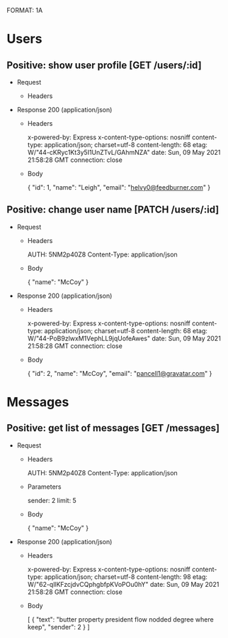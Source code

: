 FORMAT: 1A

# Users 

## Positive: show user profile [GET /users/:id]

+ Request

    + Headers
        

+ Response 200 (application/json)
        
    + Headers
  
        x-powered-by: Express
        x-content-type-options: nosniff
        content-type: application/json; charset&#x3D;utf-8
        content-length: 68
        etag: W/&quot;44-cKRyc1Kt3y5I1UnZTvL/GAhmNZA&quot;
        date: Sun, 09 May 2021 21:58:28 GMT
        connection: close
        
    + Body
         
        {
            "id": 1,
            "name": "Leigh",
            "email": "helvy0@feedburner.com"
        }
        

## Positive: change user name [PATCH /users/:id]

+ Request

    + Headers
        
        AUTH: 5NM2p40Z8
        Content-Type: application/json
 
    + Body
        
        {
            "name": "McCoy"
        }

+ Response 200 (application/json)
        
    + Headers
  
        x-powered-by: Express
        x-content-type-options: nosniff
        content-type: application/json; charset&#x3D;utf-8
        content-length: 68
        etag: W/&quot;44-PoB9zlwxM1VephLL9jqUofeAwes&quot;
        date: Sun, 09 May 2021 21:58:28 GMT
        connection: close
        
    + Body
         
        {
            "id": 2,
            "name": "McCoy",
            "email": "pancell1@gravatar.com"
        }
        
# Messages 

## Positive: get list of messages [GET /messages]

+ Request

    + Headers
        
        AUTH: 5NM2p40Z8
        Content-Type: application/json

    + Parameters
        
        sender: 2
        limit: 5
 
    + Body
        
        {
            "name": "McCoy"
        }

+ Response 200 (application/json)
        
    + Headers
  
        x-powered-by: Express
        x-content-type-options: nosniff
        content-type: application/json; charset&#x3D;utf-8
        content-length: 98
        etag: W/&quot;62-qllKFzcjdvCQphgbfpKVoPOu0hY&quot;
        date: Sun, 09 May 2021 21:58:28 GMT
        connection: close
        
    + Body
         
        [
            {
                "text": "butter property president flow nodded degree where keep",
                "sender": 2
            }
        ]
        
